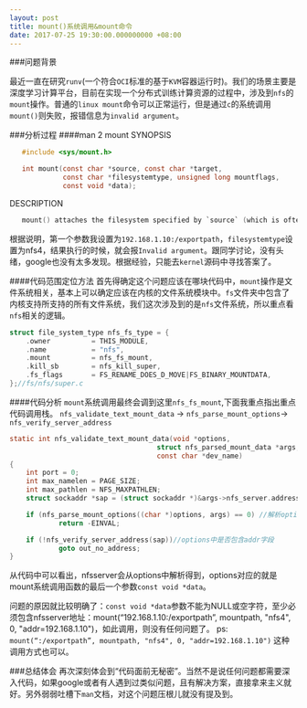 ```yaml
---
layout: post
title: mount()系统调用&mount命令
date: 2017-07-25 19:30:00.000000000 +08:00
---
```


###问题背景

最近一直在研究`runv`(一个符合`OCI`标准的基于`KVM`容器运行时)。我们的场景主要是深度学习计算平台，目前在实现一个分布式训练计算资源的过程中，涉及到`nfs`的`mount`操作。普通的`linux mount`命令可以正常运行，但是通过`c`的系统调用`mount()`则失败，报错信息为`invalid argument`。

###分析过程
####man 2 mount
SYNOPSIS
```c
   #include <sys/mount.h>
```

```c
   int mount(const char *source, const char *target,
             const char *filesystemtype, unsigned long mountflags,
             const void *data);
```

DESCRIPTION
```c
   mount() attaches the filesystem specified by `source` (which is often a device name, but can also be a directory name or a dummy) to the directory specified by target.
```

根据说明，第一个参数我设置为`192.168.1.10:/exportpath`，`filesystemtype`设置为nfs4，结果执行的时候，就会报`Invalid argument`。跟同学讨论，没有头绪，google也没有太多发现。根据经验，只能去`kernel`源码中寻找答案了。

####代码范围定位方法
首先得确定这个问题应该在哪块代码中，`mount`操作是文件系统相关，基本上可以确定应该在内核的文件系统模块中。`fs`文件夹中包含了内核支持所支持的所有文件系统，我们这次涉及到的是`nfs`文件系统，所以重点看`nfs`相关的逻辑。

```c
struct file_system_type nfs_fs_type = {
    .owner          = THIS_MODULE,
    .name           = "nfs",
    .mount          = nfs_fs_mount,
    .kill_sb        = nfs_kill_super,
    .fs_flags       = FS_RENAME_DOES_D_MOVE|FS_BINARY_MOUNTDATA,
};//fs/nfs/super.c
```

####代码分析
`mount`系统调用最终会调到这里`nfs_fs_mount`,下面我重点指出重点代码调用栈。
`nfs_validate_text_mount_data` -> `nfs_parse_mount_options`-> `nfs_verify_server_address`

```C
static int nfs_validate_text_mount_data(void *options,
                                    struct nfs_parsed_mount_data *args,
                                    const char *dev_name)
{
    int port = 0;
    int max_namelen = PAGE_SIZE;
    int max_pathlen = NFS_MAXPATHLEN;
    struct sockaddr *sap = (struct sockaddr *)&args->nfs_server.address;

    if (nfs_parse_mount_options((char *)options, args) == 0) //解析options
            return -EINVAL;

    if (!nfs_verify_server_address(sap))//options中是否包含addr字段
            goto out_no_address;
}
```

从代码中可以看出，nfsserver会从options中解析得到，options对应的就是mount系统调用函数的最后一个参数`const void *data`。

问题的原因就比较明确了：`const void *data`参数不能为NULL或空字符，至少必须包含nfsserver地址：mount(“192.168.1.10:/exportpath”, mountpath, "nfs4", 0, "addr=192.168.1.10")，如此调用，则没有任何问题了。
ps: `mount(“:/exportpath”, mountpath, "nfs4", 0, "addr=192.168.1.10")` 这种调用方式也可以。

###总结体会
再次深刻体会到“代码面前无秘密”。当然不是说任何问题都需要深入代码，如果google或者有人遇到过类似问题，且有解决方案，直接拿来主义就好。另外弱弱吐槽下`man`文档，对这个问题压根儿就没有提及到。
